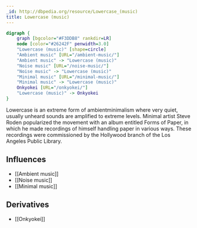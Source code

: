 ```yaml
---
_id: http://dbpedia.org/resource/Lowercase_(music)
title: Lowercase (music)
---
```


```dot
digraph {
	graph [bgcolor="#F3DDB8" rankdir=LR]
	node [color="#26242F" penwidth=3.0]
	"Lowercase (music)" [shape=circle]
	"Ambient music" [URL="/ambient-music/"]
	"Ambient music" -> "Lowercase (music)"
	"Noise music" [URL="/noise-music/"]
	"Noise music" -> "Lowercase (music)"
	"Minimal music" [URL="/minimal-music/"]
	"Minimal music" -> "Lowercase (music)"
	Onkyokei [URL="/onkyokei/"]
	"Lowercase (music)" -> Onkyokei
}
```

Lowercase is an extreme form of ambientminimalism where very quiet, usually unheard sounds are amplified to extreme levels. Minimal artist Steve Roden popularized the movement with an album entitled Forms of Paper, in which he made recordings of himself handling paper in various ways. These recordings were commissioned by the Hollywood branch of the Los Angeles Public Library.

## Influences
- [[Ambient music]]
- [[Noise music]]
- [[Minimal music]]

## Derivatives
- [[Onkyokei]]
